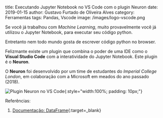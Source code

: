 title: Executando Jupyter Notebook no VS Code com o plugin Neuron
date: 2019-01-15
author: Gustavo Furtado de Oliveira Alves
category: Ferramentas
tags: Pandas, Vscode
image: /images/logo-vscode.png

Se você já trabalhou com _Machine Learning_, muito provavelmente você já utilizou o Jupyter Notebook,
para executar seu código python.

Entretanto nem todo mundo gosta de escrever código python no browser.

Felizmante existe um plugin que combina o poder de uma IDE como o **Visual Studio Code** com a interatividade do Jupyter Notebook. Este plugin é o **Neuron**.

O **Neuron** foi desenvolvido por um time de estudantes do _Imperial College London_, em colaboração com a Microsoft
em meados do ano passado (2018).

![Plugin Neuron no VS Code](https://msdnshared.blob.core.windows.net/media/2018/10/clip_image002_thumb2.png){:style="width:100%; padding: 10px;"}

Referências:

1. [Documentação: DataFrame](https://pandas.pydata.org/pandas-docs/stable/generated/pandas.DataFrame.html){:target=\_blank}
